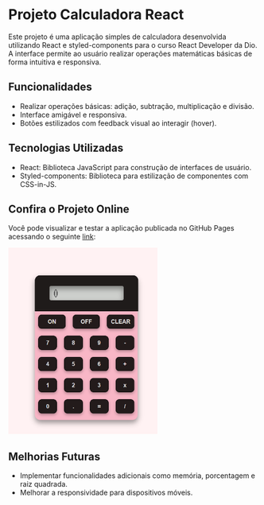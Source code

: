 
# Projeto Calculadora React
Este projeto é uma aplicação simples de calculadora desenvolvida utilizando React e styled-components para o curso React Developer da Dio. A interface permite ao usuário realizar operações matemáticas básicas de forma intuitiva e responsiva.

## Funcionalidades
* Realizar operações básicas: adição, subtração, multiplicação e divisão.
* Interface amigável e responsiva.
* Botões estilizados com feedback visual ao interagir (hover).

## Tecnologias Utilizadas

* React: Biblioteca JavaScript para construção de interfaces de usuário.
* Styled-components: Biblioteca para estilização de componentes com CSS-in-JS.

## Confira o Projeto Online
Você pode visualizar e testar a aplicação publicada no GitHub Pages acessando o seguinte [link](https://jakeline17.github.io/Calculadora-React/):

<div style="text-align:left;">
<a href="https://jakeline17.github.io/Calculadora-React/"><img src="./calculadora%20img.png" alt="imagem do projeto" width="300" /> </a>
</div>

## Melhorias Futuras

* Implementar funcionalidades adicionais como memória, porcentagem e raiz quadrada.
* Melhorar a responsividade para dispositivos móveis.
